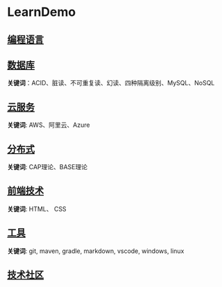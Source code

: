 # LearnDemo

## [编程语言](./language/language.md)

## [数据库](./computer/database/database.md)

**关键词**：ACID、脏读、不可重复读、幻读、四种隔离级别、MySQL、NoSQL

## [云服务](./computer/cloud/cloud.md)

**关键词**: AWS、阿里云、Azure

## [分布式](./computer/distributed/分布式.md)

**关键词**: CAP理论、BASE理论

## [前端技术](./computer/front/front.md)

**关键词**: HTML、 CSS

## [工具](./tools/tools.md)

**关键词**: git, maven, gradle, markdown, vscode, windows, linux

## [技术社区](./技术社区.md)
